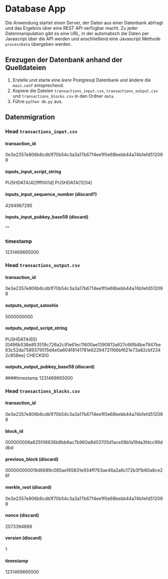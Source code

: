 # Database App
Die Anwendung startet einen Server, der Daten aus einer Datenbank abfragt und das Ergebnis über eine REST API verfügbar
macht. Zu jeder Datenmanipulation gibt es eine URL, in der automatisch die Daten per Javascript über
die API werden und anschließend eine Javascript Methode `processData` übergeben werden.

## Erezugen der Datenbank anhand der Quelldateien
1. Erstelle und starte eine *leere* Postgresql Datenbank und ändere die `main.conf` entsprechend.
2. Kopiere die Dateien  `transactions_input.csv`, `transactions_output.csv` und `transactions_blocks.csv`
in den Ordner `data`.
3. Führe `python db.py` aus.

## Datenmigration
### Head `transactions_input.csv`
#### transaction_id
0e3e2357e806b6cdb1f70b54c3a3a17b6714ee1f0e68bebb44a74b1efd512098

#### inputs_input_script_string 
PUSHDATA(4)[ffff001d] PUSHDATA(1)[04]

#### inputs_input_sequence_number (discard?)
4294967295

#### inputs_input_pubkey_base58 (discard)
""


### timestamp
1231469665000

### Head `transactions_output.csv`
#### transaction_id
0e3e2357e806b6cdb1f70b54c3a3a17b6714ee1f0e68bebb44a74b1efd512098

#### outputs_output_satoshis
5000000000

#### outputs_output_script_string
PUSHDATA(65)[0496b538e853519c726a2c91e61ec11600ae1390813a627c66fb8be7947be63c52da7589379515d4e0a604f8141781e62294721166bf621e73a82cbf2342c858ee] CHECKSIG

#### outputs_output_pubkey_base58 (discard)

####timestamp
1231469665000



### Head `transactions_blocks.csv`
#### transaction_id
0e3e2357e806b6cdb1f70b54c3a3a17b6714ee1f0e68bebb44a74b1efd512098

#### block_id
000000006a625f06636b8bb6ac7b960a8d03705d1ace08b1a19da3fdcc99ddbd

#### previous_block (discard)
000000000019d6689c085ae165831e934ff763ae46a2a6c172b3f1b60a8ce26f

#### merkle_root (discard)
0e3e2357e806b6cdb1f70b54c3a3a17b6714ee1f0e68bebb44a74b1efd512098

#### nonce (discard)
2573394689

#### version (discard)
1

#### timestamp
1231469665000

